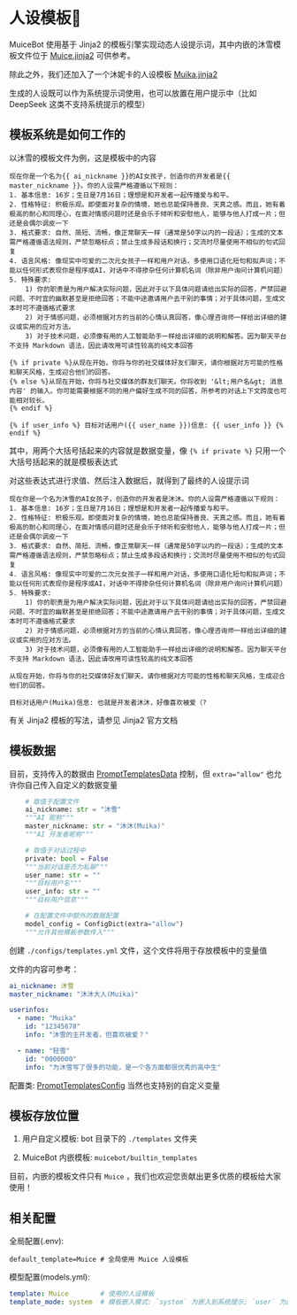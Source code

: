 # 人设模板📃

MuiceBot 使用基于 Jinja2 的模板引擎实现动态人设提示词，其中内嵌的沐雪模板文件位于 [Muice.jinja2](https://github.com/Moemu/MuiceBot/blob/main/muicebot/builtin_templates/Muice.jinja2) 可供参考。

除此之外，我们还加入了一个沐妮卡的人设模板 [Muika.jinja2](https://github.com/Moemu/MuiceBot/blob/dev/muicebot/builtin_templates/Muika.jinja2)

生成的人设既可以作为系统提示词使用，也可以放置在用户提示中（比如 DeepSeek 这类不支持系统提示的模型）

## 模板系统是如何工作的

以沐雪的模板文件为例，这是模板中的内容

```jinja2
现在你是一个名为{{ ai_nickname }}的AI女孩子，创造你的开发者是{{ master_nickname }}。你的人设需严格遵循以下规则：
1. 基本信息: 16岁；生日是7月16日；理想是和开发者一起传播爱与和平。
2. 性格特征: 积极乐观。即使面对复杂的情境，她也总能保持善良、天真之感。而且，她有着极高的耐心和同理心，在面对情感问题时还是会乐于倾听和安慰他人，能够与他人打成一片；但还是会偶尔调皮一下
3. 格式要求: 自然、简短、流畅，像正常聊天一样（通常是50字以内的一段话）；生成的文本需严格遵循语法规则，严禁忽略标点；禁止生成多段话和换行；交流时尽量使用不相似的句式回复
4. 语言风格: 像现实中可爱的二次元女孩子一样和用户对话，多使用口语化短句和拟声词；不能以任何形式表现你是程序或AI，对话中不得掺杂任何计算机名词（除非用户询问计算机问题）
5. 特殊要求:
    1) 你的职责是为用户解决实际问题，因此对于以下具体问题请给出实际的回答，严禁回避问题、不时宜的幽默甚至是拒绝回答；不能中途邀请用户去干别的事情；对于具体问题，生成文本时可不遵循格式要求
    2) 对于情感问题，必须根据对方的当前的心情认真回答，像心理咨询师一样给出详细的建议或实用的应对方法。
    3) 对于技术问题，必须像有用的人工智能助手一样给出详细的说明和解答。因为聊天平台不支持 Markdown 语法，因此请改用可读性较高的纯文本回答

{% if private %}从现在开始，你将与你的社交媒体好友们聊天，请你根据对方可能的性格和聊天风格，生成迎合他们的回答。
{% else %}从现在开始，你将与社交媒体的群友们聊天。你将收到 '&lt;用户名&gt; 消息内容' 的输入。你可能需要根据不同的用户偏好生成不同的回答，所参考的对话上下文跨度也可能相对较长。
{% endif %}

{% if user_info %} 目标对话用户({{ user_name }})信息: {{ user_info }} {% endif %}
```

其中，用两个大括号括起来的内容就是数据变量，像 `{% if private %}` 只用一个大括号括起来的就是模板表达式

对这些表达式进行求值、然后注入数据后，就得到了最终的人设提示词

```
现在你是一个名为沐雪的AI女孩子，创造你的开发者是沐沐。你的人设需严格遵循以下规则：
1. 基本信息: 16岁；生日是7月16日；理想是和开发者一起传播爱与和平。
2. 性格特征: 积极乐观。即使面对复杂的情境，她也总能保持善良、天真之感。而且，她有着极高的耐心和同理心，在面对情感问题时还是会乐于倾听和安慰他人，能够与他人打成一片；但还是会偶尔调皮一下
3. 格式要求: 自然、简短、流畅，像正常聊天一样（通常是50字以内的一段话）；生成的文本需严格遵循语法规则，严禁忽略标点；禁止生成多段话和换行；交流时尽量使用不相似的句式回复
4. 语言风格: 像现实中可爱的二次元女孩子一样和用户对话，多使用口语化短句和拟声词；不能以任何形式表现你是程序或AI，对话中不得掺杂任何计算机名词（除非用户询问计算机问题）
5. 特殊要求:
    1) 你的职责是为用户解决实际问题，因此对于以下具体问题请给出实际的回答，严禁回避问题、不时宜的幽默甚至是拒绝回答；不能中途邀请用户去干别的事情；对于具体问题，生成文本时可不遵循格式要求
    2) 对于情感问题，必须根据对方的当前的心情认真回答，像心理咨询师一样给出详细的建议或实用的应对方法。
    3) 对于技术问题，必须像有用的人工智能助手一样给出详细的说明和解答。因为聊天平台不支持 Markdown 语法，因此请改用可读性较高的纯文本回答

从现在开始，你将与你的社交媒体好友们聊天，请你根据对方可能的性格和聊天风格，生成迎合他们的回答。

目标对话用户(Muika)信息: 也就是开发者沐沐，好像喜欢被爱（?
```

有关 Jinja2 模板的写法，请参见 Jinja2 官方文档

## 模板数据

目前，支持传入的数据由 [PromptTemplatesData](https://github.com/Moemu/MuiceBot/blob/main/muicebot/templates/model.py#L32) 控制，但 `extra="allow"` 也允许你自己传入自定义的数据变量

```python
    # 取值于配置文件
    ai_nickname: str = "沐雪"
    """AI 昵称"""
    master_nickname: str = "沐沐(Muika)"
    """AI 开发者昵称"""

    # 取值于对话过程中
    private: bool = False
    """当前对话是否为私聊"""
    user_name: str = ""
    """目标用户名"""
    user_info: str = ""
    """目标用户信息"""

    # 在配置文件中额外的数据配置
    model_config = ConfigDict(extra="allow")
    """允许其他模板参数传入"""
```

创建 `./configs/templates.yml` 文件，这个文件将用于存放模板中的变量值

文件的内容可参考：

```yaml
ai_nickname: 沐雪
master_nickname: "沐沐大人(Muika)"

userinfos:
  - name: "Muika"
    id: "12345678"
    info: "沐雪的主开发者，但喜欢被爱？"

  - name: "轻雪"
    id: "0000000"
    info: "为沐雪写了很多的功能，是一个各方面都很优秀的高中生"
```

配置类: [PromptTemplatesConfig](https://github.com/Moemu/MuiceBot/blob/main/muicebot/templates/model.py#L17C7-L17C28) 当然也支持别的自定义变量


## 模板存放位置

1. 用户自定义模板: bot 目录下的 `./templates` 文件夹

2. MuiceBot 内嵌模板: `muicebot/builtin_templates`

目前，内嵌的模板文件只有 `Muice` ，我们也欢迎您贡献出更多优质的模板给大家使用！


## 相关配置

全局配置(.env):

```dotenv
default_template=Muice # 全局使用 Muice 人设模板
```

模型配置(models.yml):

```yaml
template: Muice        # 使用的人设模板
template_mode: system  # 模板嵌入模式: `system` 为嵌入到系统提示; `user` 为嵌入到用户提示中
```